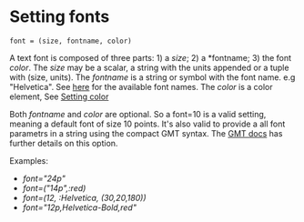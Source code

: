 
# Setting fonts

    font = (size, fontname, color)

A text font is composed of three parts: 1) a *size*; 2) a *fontname; 3) the font *color*.
The *size* may be a scalar, a string with the units appended or a tuple with (size, units).
The *fontname* is a string or symbol with the font name. e.g "Helvetica". See [here](https://gmt.soest.hawaii.edu/doc/latest/GMT_Docs.html#postscript-fonts-used-by-gmt) for
the available font names.
The *color* is a color element, See [Setting color](@ref)

Both *fontname* and *color* are optional. So a font=10 is a valid setting, meaning a default font of size 10
points. It's also valid to provide a all font parametrs in a string using the compact GMT syntax.
The [GMT docs](https://gmt.soest.hawaii.edu/doc/latest/GMT_Docs.html#specifying-fonts) has further details on
this option.

Examples:

- *font="24p"*
- *font=("14p",:red)*
- *font=(12, :Helvetica, (30,20,180))*
- *font="12p,Helvetica-Bold,red"*